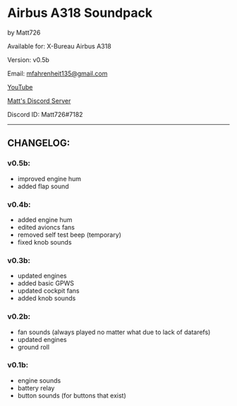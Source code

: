 # Airbus A318 Soundpack
by Matt726

Available for: X-Bureau Airbus A318

Version: v0.5b

Email: mfahrenheit135@gmail.com

[YouTube](https://youtube.com/c/Matt726)

[Matt's Discord Server](https://discord.gg/W4Uym2S)

Discord ID: Matt726#7182

---
## CHANGELOG:

### v0.5b:

- improved engine hum
- added flap sound

### v0.4b:

- added engine hum
- edited avioncs fans
- removed self test beep (temporary)
- fixed knob sounds

### v0.3b:

- updated engines
- added basic GPWS
- updated cockpit fans
- added knob sounds

### v0.2b:

- fan sounds (always played no matter what due to lack of datarefs)
- updated engines
- ground roll

### v0.1b:

- engine sounds
- battery relay
- button sounds (for buttons that exist)
